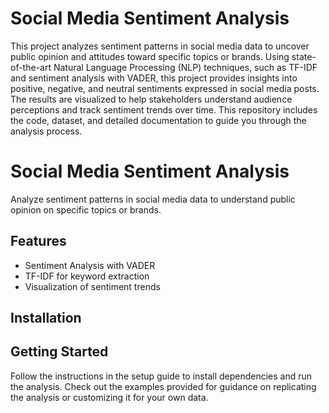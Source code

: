 
# Social Media Sentiment Analysis

This project analyzes sentiment patterns in social media data to uncover public opinion and attitudes toward specific topics or brands. Using state-of-the-art Natural Language Processing (NLP) techniques, such as TF-IDF and sentiment analysis with VADER, this project provides insights into positive, negative, and neutral sentiments expressed in social media posts. The results are visualized to help stakeholders understand audience perceptions and track sentiment trends over time. This repository includes the code, dataset, and detailed documentation to guide you through the analysis process.

   # Social Media Sentiment Analysis
   Analyze sentiment patterns in social media data to understand public opinion on specific topics or brands.

   ## Features
   - Sentiment Analysis with VADER
   - TF-IDF for keyword extraction
   - Visualization of sentiment trends

   ## Installation

## Getting Started
Follow the instructions in the setup guide to install dependencies and run the analysis. Check out the examples provided for guidance on replicating the analysis or customizing it for your own data.
